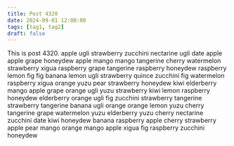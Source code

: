 ```yaml
---
title: Post 4320
date: 2024-09-01 12:00:00
tags: [tag1, tag2]
draft: false
---
```

This is post 4320.
apple
ugli
strawberry
zucchini
nectarine
ugli
date
apple
apple
grape
honeydew
apple
mango
mango
tangerine
cherry
watermelon
strawberry
xigua
raspberry
grape
tangerine
raspberry
honeydew
raspberry
lemon
fig
fig
banana
lemon
ugli
strawberry
quince
zucchini
fig
watermelon
raspberry
xigua
orange
yuzu
pear
strawberry
honeydew
kiwi
elderberry
mango
apple
grape
orange
ugli
yuzu
strawberry
kiwi
lemon
raspberry
honeydew
elderberry
orange
ugli
fig
zucchini
strawberry
tangerine
strawberry
tangerine
banana
ugli
orange
orange
lemon
yuzu
cherry
tangerine
grape
watermelon
yuzu
elderberry
yuzu
cherry
nectarine
zucchini
date
kiwi
honeydew
banana
raspberry
apple
cherry
strawberry
apple
pear
mango
orange
mango
apple
xigua
fig
raspberry
zucchini
honeydew
